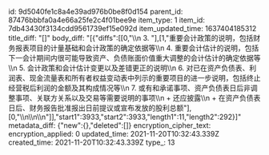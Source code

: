 id: 9d5040fe1c8a4e39ad976b0be8f0d154
parent_id: 87476bbbfa0a4e66a25fe2c4f01bee9e
item_type: 1
item_id: 7db43430f3134cdd9561739ef15e092d
item_updated_time: 1637404185312
title_diff: "[]"
body_diff: "[{\"diffs\":[[0,\"\\\n    3. \"],[1,\"重要会计政策的说明，包括财务报表项目的计量基础和会计政策的确定依据等\\\n    4. 重要会计估计的说明，包括下一会计期间内很可能导致资产、负债账面价值重大调整的会计估计的确定依据等\\\n    5. 会计政策和会计估计变更以及差错更正的说明\\\n    6. 对已在资产负债表、利润表、现金流量表和所有者权益变动表中列示的重要项目的进一步说明，包括终止经营税后利润的金额及其构成情况等\\\n    7. 或有和承诺事项、资产负债表日后非调整事项、关联方关系以及交易等需要说明的事项\\\n  + 还应披露\\\n    + 在资产负债表日后、财务报告批准报出日前提议或宣布发放的股利总额\"],[0,\"\\\n\\\n\\\n\"]],\"start1\":3933,\"start2\":3933,\"length1\":11,\"length2\":292}]"
metadata_diff: {"new":{},"deleted":[]}
encryption_cipher_text: 
encryption_applied: 0
updated_time: 2021-11-20T10:32:43.339Z
created_time: 2021-11-20T10:32:43.339Z
type_: 13